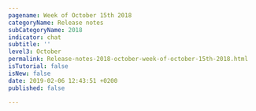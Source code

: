 ```yaml
---
pagename: Week of October 15th 2018
categoryName: Release notes
subCategoryName: 2018
indicator: chat
subtitle: ''
level3: October
permalink: Release-notes-2018-october-week-of-october-15th-2018.html
isTutorial: false
isNew: false
date: 2019-02-06 12:43:51 +0200
published: false

---
```

